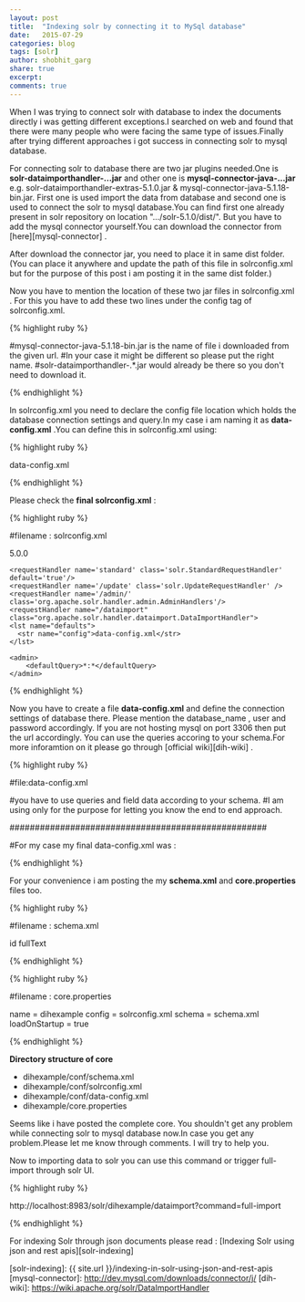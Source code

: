 ```yaml
---
layout: post
title:  "Indexing solr by connecting it to MySql database"
date:   2015-07-29
categories: blog
tags: [solr]
author: shobhit_garg
share: true
excerpt:
comments: true
---
```




When I was trying to connect solr with database to index the documents directly i was getting different exceptions.I searched on web and found that there were many people who were facing the same type of issues.Finally after trying different approaches i got success in connecting solr to mysql database.

For connecting solr to database there are two jar plugins needed.One is  __solr-dataimporthandler-..\.jar__  and other one is __mysql-connector-java-..\.jar__ e.g. solr-dataimporthandler-extras-5.1.0.jar & mysql-connector-java-5.1.18-bin.jar. First one is used import the data from database and second one is used to connect the solr to mysql database.You can find first one already present in solr repository on location ".../solr-5.1.0/dist/". But you have to add the mysql connector yourself.You can download the connector from [here][mysql-connector] .

After download the connector jar, you need to place it in same dist folder. (You can place it anywhere and update the path of this file in solrconfig.xml but for the purpose of this post i am posting it in the same dist folder.)

Now you have to mention the location of these two jar files in solrconfig.xml . For this you have to add these two lines under the config tag of solrconfig.xml.

{% highlight ruby %}

#mysql-connector-java-5.1.18-bin.jar is the name of file i downloaded from the given url.
#In your case it might be different so please put the right name.
#solr-dataimporthandler-.*\.jar would already be there so you don't need to download it.


<lib dir="${solr.install.dir:../../../..}/dist/" regex="solr-dataimporthandler-.*\.jar" />
<lib dir="${solr.install.dir:../../../..}/dist/" regex="mysql-connector-java-5.1.18-bin.jar" />


{% endhighlight %}


In solrconfig.xml you need to declare the config file location which holds the database connection settings and query.In my case i am naming it as __data-config.xml__ .You can define this in solrconfig.xml using:     

{% highlight ruby %}

<lst name="defaults">
  <str name="config">data-config.xml</str>
</lst>

{% endhighlight %}

Please check the __final solrconfig.xml__ :


{% highlight ruby %}

#filename : solrconfig.xml

<?xml version = '1.0' encoding = 'UTF-8' ?>
<config>
	<luceneMatchVersion>5.0.0</luceneMatchVersion>
  <lib dir="${solr.install.dir:../../../..}/dist/" regex="solr-dataimporthandler-.*\.jar" />
  <lib dir="${solr.install.dir:../../../..}/dist/" regex="mysql-connector-java-5.1.18-bin.jar" />

	<requestHandler name='standard' class='solr.StandardRequestHandler' default='true'/>
	<requestHandler name='/update' class='solr.UpdateRequestHandler' />
	<requestHandler name='/admin/' class='org.apache.solr.handler.admin.AdminHandlers'/>
	<requestHandler name="/dataimport" class="org.apache.solr.handler.dataimport.DataImportHandler">
    <lst name="defaults">
      <str name="config">data-config.xml</str>
    </lst>
  </requestHandler>

	<admin>
		<defaultQuery>*:*</defaultQuery>
	</admin>

</config>

{% endhighlight %}


Now you have to create a file __data-config.xml__ and define the connection settings of database there.
Please mention the database_name , user and password accordingly. If you are not hosting mysql on port 3306 then put the url accordingly.
You can use the queries accoring to your schema.For more inforamtion on it please go through [official wiki][dih-wiki] .

{% highlight ruby %}

#file:data-config.xml

<dataConfig>
  <dataSource driver="com.mysql.jdbc.Driver"
     url="jdbc:mysql://localhost:3306/database_name"
     user="..."
     password="..." />
  <document>
    <entity name="person" query="SELECT id,name from persons">
      <field column="id" name="id" />
      <field column="name" name="name" />
   </entity>
  </document>
</dataConfig>

#you have to use queries and field data according to your schema.
#I am using only for the purpose for letting you know the end to end approach.

###################################################


#For my case my final data-config.xml was :

<dataConfig>
  <dataSource driver="com.mysql.jdbc.Driver"
     url="jdbc:mysql://localhost:3306/persons_db"
     user="shobhit"
     password="test" />
  <document>
    <entity name="person" query="SELECT id,name from persons">
      <field column="id" name="id" />
      <field column="name" name="name" />
   </entity>
  </document>
</dataConfig>

{% endhighlight %}



For your convenience i am posting the my __schema.xml__  and __core.properties__ files too. 

{% highlight ruby %}

#filename : schema.xml


<?xml version = '1.0' encoding = 'UTF-8' ?>
<schema name='dihexample' version='1.1'>
	<types>
		<fieldtype name='string' class='solr.StrField'/>
		<fieldtype name='long' class='solr.TrieLongField'/>
		<fieldType name="text_ws" class="solr.TextField" positionIncrementGap="100">
      		<analyzer>
       			 <tokenizer class="solr.WhitespaceTokenizerFactory"/>
      		</analyzer>
    	</fieldType>
	</types>
	<fields>
		<field name='id' type='string' required='true' />
		<field name='name' type='string' multiValued='true' stored='true'/>
		<copyField source='*' dest='fullText' />
		<field name='fullText' type='text_ws'  multiValued='true' indexed='true' 		/>
	</fields>
	<uniqueKey>id</uniqueKey>
	<defaultSearchField>fullText</defaultSearchField>
	<solrQueryParser defaultOperator='OR' />
</schema>

{% endhighlight %}


{% highlight ruby %}

#filename : core.properties

name = dihexample
config = solrconfig.xml
schema = schema.xml
loadOnStartup = true

{% endhighlight %}


__Directory structure of core__

* dihexample/conf/schema.xml
* dihexample/conf/solrconfig.xml
* dihexample/conf/data-config.xml
* dihexample/core.properties


Seems like i have posted the complete core. You shouldn't get any problem while connecting solr to mysql database now.In case you get any problem.Please let me know through comments. I will try to help you.


Now to importing data to solr you can use this command or trigger full-import through solr UI.

{% highlight ruby %}

http://localhost:8983/solr/dihexample/dataimport?command=full-import

{% endhighlight %}

For indexing Solr through json documents please read : [Indexing Solr using json and rest apis][solr-indexing]


[solr-indexing]:     {{ site.url }}/indexing-in-solr-using-json-and-rest-apis
[mysql-connector]:    http://dev.mysql.com/downloads/connector/j/
[dih-wiki]:     https://wiki.apache.org/solr/DataImportHandler



